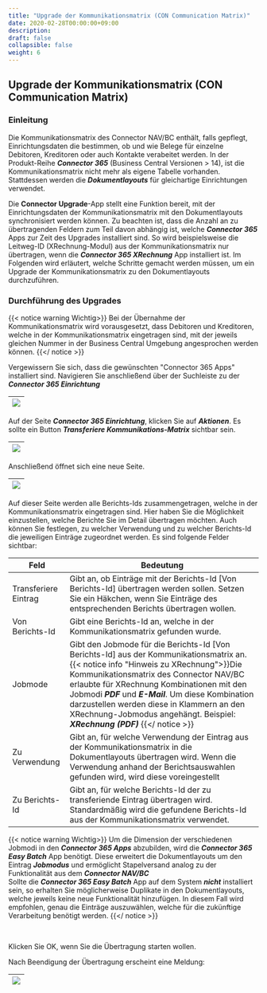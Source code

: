 ```yaml
---
title: "Upgrade der Kommunikationsmatrix (CON Communication Matrix)"
date: 2020-02-28T00:00:00+09:00
description: 
draft: false
collapsible: false
weight: 6
---
```


## Upgrade der Kommunikationsmatrix (CON Communication Matrix)

### Einleitung

Die Kommunikationsmatrix des Connector NAV/BC enthält, falls gepflegt, Einrichtungsdaten die bestimmen, ob und wie Belege für einzelne Debitoren, Kreditoren oder auch Kontakte 
verabeitet werden.
In der Produkt-Reihe ***Connector 365*** (Business Central Versionen > 14), ist die Kommunikationsmatrix nicht mehr als eigene Tabelle vorhanden.
Stattdessen werden die ***Dokumentlayouts*** für gleichartige Einrichtungen verwendet.

Die **Connector Upgrade**-App stellt eine Funktion bereit, mit der Einrichtungsdaten der Kommunikationsmatrix mit den Dokumentlayouts synchronisiert werden können.
Zu beachten ist, dass die Anzahl an zu übertragenden Feldern zum Teil davon abhängig ist, welche ***Connector 365*** Apps zur Zeit des Upgrades installiert sind.
So wird beispielsweise die Leitweg-ID (XRechnung-Modul) aus der Kommunikationsmatrix nur übertragen, wenn die ***Connector 365 XRechnung*** App installiert ist.
Im Folgenden wird erläutert, welche Schritte gemacht werden müssen, um ein Upgrade der Kommunikationsmatrix zu den Dokumentlayouts durchzuführen.

### Durchführung des Upgrades

{{< notice warning Wichtig>}}
Bei der Übernahme der Kommunikationsmatrix wird vorausgesetzt, dass Debitoren und Kreditoren, welche in der Kommunikationsmatrix eingetragen sind,
mit der jeweils gleichen Nummer in der Business Central Umgebung angesprochen werden können.
{{</ notice >}}
<br>

Vergewissern Sie sich, dass die gewünschten "Connector 365 Apps" installiert sind.
Navigieren Sie anschließend über der Suchleiste zu der ***Connector 365 Einrichtung***

|![](/images/apps/Upgrade%20App/connector_einrichtung_suche.png)|
|-|

Auf der Seite ***Connector 365 Einrichtung***, klicken Sie auf ***Aktionen***.
Es sollte ein Button ***Transferiere Kommunikations-Matrix*** sichtbar sein.

|![](images/apps/Upgrade%20App/connector_transferiere_matrix.png)|
|-|

Anschließend öffnet sich eine neue Seite.

|![](images/apps/Upgrade%20App/connector_transfer_dialog.png)|
|-|

Auf dieser Seite werden alle Berichts-Ids zusammengetragen, welche in der Kommunikationsmatrix eingetragen sind.
Hier haben Sie die Möglichkeit einzustellen, welche Berichte Sie im Detail übertragen möchten. Auch können Sie festlegen, zu welcher Verwendung und zu welcher Berichts-Id die jeweiligen Einträge zugeordnet werden.
Es sind folgende Felder sichtbar:

|Feld|Bedeutung|
|-|-|
|Transferiere Eintrag|Gibt an, ob Einträge mit der Berichts-Id [Von Berichts-Id] übertragen werden sollen. Setzen Sie ein Häkchen, wenn Sie Einträge des entsprechenden Berichts übertragen wollen.|
|Von Berichts-Id|Gibt eine Berichts-Id an, welche in der Kommunikationsmatrix gefunden wurde.|
|Jobmode|Gibt den Jobmode für die Berichts-Id [Von Berichts-Id] aus der Kommunikationsmatrix an. {{< notice info "Hinweis zu XRechnung">}}Die Kommunikationsmatrix des Connector NAV/BC erlaubte für XRechnung Kombinationen mit den Jobmodi ***PDF*** und ***E-Mail***. Um diese Kombination darzustellen werden diese in Klammern an den XRechnung-Jobmodus angehängt. Beispiel: ***XRechnung (PDF)*** {{</ notice >}} |
|Zu Verwendung|Gibt an, für welche Verwendung der Eintrag aus der Kommunikationsmatrix in die Dokumentlayouts übertragen wird. Wenn die Verwendung anhand der Berichtsauswahlen gefunden wird, wird diese voreingestellt|
|Zu Berichts-Id|Gibt an, für welche Berichts-Id der zu transferiende Eintrag übertragen wird. Standardmäßig wird die gefundene Berichts-Id aus der Kommunikationsmatrix verwendet.|

{{< notice warning Wichtig>}}
Um die Dimension der verschiedenen Jobmodi in den ***Connector 365 Apps*** abzubilden, wird die ***Connector 365 Easy Batch*** App benötigt.
Diese erweitert die Dokumentlayouts um den Eintrag ***Jobmodus*** und ermöglicht Stapelversand analog zu der Funktionalität aus dem ***Connector NAV/BC***
<br>
Sollte die ***Connector 365 Easy Batch*** App auf dem System ***nicht*** installiert sein, so erhalten Sie möglicherweise Duplikate in den Dokumentlayouts, welche jeweils keine neue Funktionalität hinzufügen. 
In diesem Fall wird empfohlen, genau die Einträge auszuwählen, welche für die zukünftige Verarbeitung benötigt werden.
{{</ notice >}}

<br>

Klicken Sie OK, wenn Sie die Übertragung starten wollen.

Nach Beendigung der Übertragung erscheint eine Meldung:

|![](images/apps/Upgrade%20App/matrix_transfer_beendet.png)|
|-|